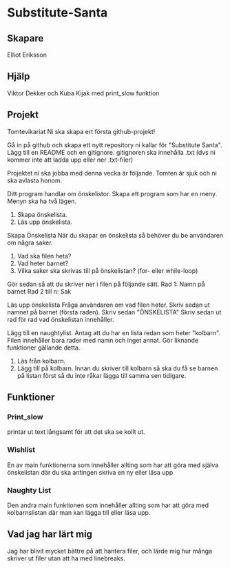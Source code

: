 # Substitute-Santa

## Skapare

Elliot Eriksson

## Hjälp

Viktor Dekker och Kuba Kijak med print_slow funktion

## Projekt

Tomtevikariat
Ni ska skapa ert första github-projekt!

Gå in på github och skapa ett nytt repository ni kallar för "Substitute Santa".
Lägg till en README och en gitignore. gitignoren ska innehålla .txt (dvs ni kommer inte att ladda upp eller ner .txt-filer)

Projektet ni ska jobba med denna vecka är följande.
Tomten är sjuk och ni ska avlasta honom.

Ditt program handlar om önskelistor.
Skapa ett program som har en meny.
Menyn ska ha två lägen.
1. Skapa önskelista.
2. Läs upp önskelista.

Skapa Önskelista
När du skapar en önskelista så behöver du be användaren om några saker.
1. Vad ska filen heta?
2. Vad heter barnet?
3. Vilka saker ska skrivas till på önskelistan? (for- eller while-loop)

Gör sedan så att du skriver ner i filen på följande sätt.
Rad 1: Namn på barnet
Rad 2 till n: Sak

Läs upp önskelista
Fråga användaren om vad filen heter.
Skriv sedan ut namnet på barnet (första raden).
Skriv sedan "ÖNSKELISTA"
Skriv sedan ut rad för rad vad önskelistan innehåller.

Lägg till en naughtylist.
Antag att du har en lista redan som heter "kolbarn". Filen innehåller bara rader med namn och inget  annat.
Gör liknande funktioner gällande detta.

1. Läs från kolbarn.
2. Lägg till på kolbarn. Innan du skriver till kolbarn så ska du få se barnen på listan först så du inte råkar lägga till samma sen tidigare.

## Funktioner

### Print_slow

printar ut text långsamt för att det ska se kollt ut.

### Wishlist

En av main funktionerna som innehåller allting som har att göra med själva önskelistan där du ska antingen skriva en ny eller läsa upp

### Naughty List

Den andra main funktionen som innehåller allting som har att göra med kolbarnslistan där man kan lägga till eller läsa upp.

## Vad jag har lärt mig

Jag har blivit mycket bättre på att hantera filer, och lärde mig hur många skriver ut filer utan att ha med linebreaks.
